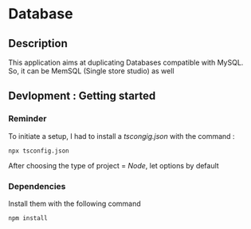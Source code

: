 # Database

## Description

This application aims at duplicating Databases compatible with MySQL.<br>
So, it can be MemSQL (Single store studio) as well



## Devlopment : Getting started

### Reminder
To initiate a setup, I had to install a _tscongig.json_ with the command : 

```
npx tsconfig.json
```

After choosing the type of project = _Node_, let options by default


### Dependencies 

Install them with the following command

```
npm install
```



